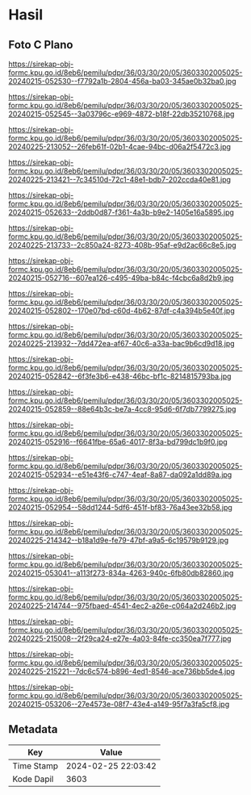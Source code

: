 # Hasil

## Foto C Plano

https://sirekap-obj-formc.kpu.go.id/8eb6/pemilu/pdpr/36/03/30/20/05/3603302005025-20240215-052530--f7792a1b-2804-456a-ba03-345ae0b32ba0.jpg

https://sirekap-obj-formc.kpu.go.id/8eb6/pemilu/pdpr/36/03/30/20/05/3603302005025-20240215-052545--3a03796c-e969-4872-b18f-22db35210768.jpg

https://sirekap-obj-formc.kpu.go.id/8eb6/pemilu/pdpr/36/03/30/20/05/3603302005025-20240225-213052--26feb61f-02b1-4cae-94bc-d06a2f5472c3.jpg

https://sirekap-obj-formc.kpu.go.id/8eb6/pemilu/pdpr/36/03/30/20/05/3603302005025-20240225-213421--7c34510d-72c1-48e1-bdb7-202ccda40e81.jpg

https://sirekap-obj-formc.kpu.go.id/8eb6/pemilu/pdpr/36/03/30/20/05/3603302005025-20240215-052633--2ddb0d87-f361-4a3b-b9e2-1405e16a5895.jpg

https://sirekap-obj-formc.kpu.go.id/8eb6/pemilu/pdpr/36/03/30/20/05/3603302005025-20240225-213733--2c850a24-8273-408b-95af-e9d2ac66c8e5.jpg

https://sirekap-obj-formc.kpu.go.id/8eb6/pemilu/pdpr/36/03/30/20/05/3603302005025-20240215-052716--607ea126-c495-49ba-b84c-f4cbc6a8d2b9.jpg

https://sirekap-obj-formc.kpu.go.id/8eb6/pemilu/pdpr/36/03/30/20/05/3603302005025-20240215-052802--170e07bd-c60d-4b62-87df-c4a394b5e40f.jpg

https://sirekap-obj-formc.kpu.go.id/8eb6/pemilu/pdpr/36/03/30/20/05/3603302005025-20240225-213932--7dd472ea-af67-40c6-a33a-bac9b6cd9d18.jpg

https://sirekap-obj-formc.kpu.go.id/8eb6/pemilu/pdpr/36/03/30/20/05/3603302005025-20240215-052842--6f3fe3b6-e438-46bc-bf1c-8214815793ba.jpg

https://sirekap-obj-formc.kpu.go.id/8eb6/pemilu/pdpr/36/03/30/20/05/3603302005025-20240215-052859--88e64b3c-be7a-4cc8-95d6-6f7db7799275.jpg

https://sirekap-obj-formc.kpu.go.id/8eb6/pemilu/pdpr/36/03/30/20/05/3603302005025-20240215-052916--f6641fbe-65a6-4017-8f3a-bd799dc1b9f0.jpg

https://sirekap-obj-formc.kpu.go.id/8eb6/pemilu/pdpr/36/03/30/20/05/3603302005025-20240215-052934--e51e43f6-c747-4eaf-8a87-da092a1dd89a.jpg

https://sirekap-obj-formc.kpu.go.id/8eb6/pemilu/pdpr/36/03/30/20/05/3603302005025-20240215-052954--58dd1244-5df6-451f-bf83-76a43ee32b58.jpg

https://sirekap-obj-formc.kpu.go.id/8eb6/pemilu/pdpr/36/03/30/20/05/3603302005025-20240225-214342--b18a1d9e-fe79-47bf-a9a5-6c19579b9129.jpg

https://sirekap-obj-formc.kpu.go.id/8eb6/pemilu/pdpr/36/03/30/20/05/3603302005025-20240215-053041--a113f273-834a-4263-940c-6fb80db82860.jpg

https://sirekap-obj-formc.kpu.go.id/8eb6/pemilu/pdpr/36/03/30/20/05/3603302005025-20240225-214744--975fbaed-4541-4ec2-a26e-c064a2d246b2.jpg

https://sirekap-obj-formc.kpu.go.id/8eb6/pemilu/pdpr/36/03/30/20/05/3603302005025-20240225-215008--2f29ca24-e27e-4a03-84fe-cc350ea7f777.jpg

https://sirekap-obj-formc.kpu.go.id/8eb6/pemilu/pdpr/36/03/30/20/05/3603302005025-20240225-215221--7dc6c574-b896-4ed1-8546-ace736bb5de4.jpg

https://sirekap-obj-formc.kpu.go.id/8eb6/pemilu/pdpr/36/03/30/20/05/3603302005025-20240215-053206--27e4573e-08f7-43e4-a149-95f7a3fa5cf8.jpg


## Metadata

| Key        | Value               |
| ---------- | ------------------- |
| Time Stamp | 2024-02-25 22:03:42 |
| Kode Dapil | 3603                |




